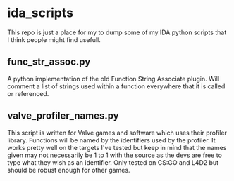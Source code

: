 # ida_scripts
This repo is just a place for my to dump some of my IDA python scripts that I think people might find usefull.

## func_str_assoc.py
A python implementation of the old Function String Associate plugin.
Will comment a list of strings used within a function everywhere that it is called or referenced.

## valve_profiler_names.py
This script is written for Valve games and software which uses their profiler library. 
Functions will be named by the identifiers used by the profiler. It works pretty well on the targets I've tested but keep in mind
that the names given may not necessarily be 1 to 1 with the source as the devs are free to type what they wish as an identifier.
Only tested on CS:GO and L4D2 but should be robust enough for other games.
